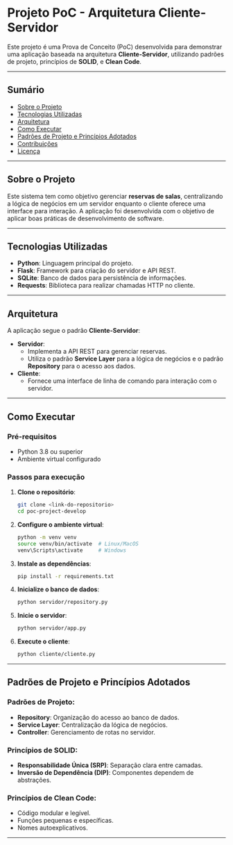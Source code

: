 
# **Projeto PoC - Arquitetura Cliente-Servidor**

Este projeto é uma Prova de Conceito (PoC) desenvolvida para demonstrar uma aplicação baseada na arquitetura **Cliente-Servidor**, utilizando padrões de projeto, princípios de **SOLID**, e **Clean Code**.

---

## **Sumário**
- [Sobre o Projeto](#sobre-o-projeto)
- [Tecnologias Utilizadas](#tecnologias-utilizadas)
- [Arquitetura](#arquitetura)
- [Como Executar](#como-executar)
- [Padrões de Projeto e Princípios Adotados](#padrões-de-projeto-e-princípios-adotados)
- [Contribuições](#contribuições)
- [Licença](#licença)

---

## **Sobre o Projeto**
Este sistema tem como objetivo gerenciar **reservas de salas**, centralizando a lógica de negócios em um servidor enquanto o cliente oferece uma interface para interação. A aplicação foi desenvolvida com o objetivo de aplicar boas práticas de desenvolvimento de software.

---

## **Tecnologias Utilizadas**
- **Python**: Linguagem principal do projeto.
- **Flask**: Framework para criação do servidor e API REST.
- **SQLite**: Banco de dados para persistência de informações.
- **Requests**: Biblioteca para realizar chamadas HTTP no cliente.

---

## **Arquitetura**
A aplicação segue o padrão **Cliente-Servidor**:
- **Servidor**: 
  - Implementa a API REST para gerenciar reservas.
  - Utiliza o padrão **Service Layer** para a lógica de negócios e o padrão **Repository** para o acesso aos dados.
- **Cliente**: 
  - Fornece uma interface de linha de comando para interação com o servidor.

---

## **Como Executar**
### **Pré-requisitos**
- Python 3.8 ou superior
- Ambiente virtual configurado

### **Passos para execução**
1. **Clone o repositório**:
   ```bash
   git clone <link-do-repositorio>
   cd poc-project-develop
   ```

2. **Configure o ambiente virtual**:
   ```bash
   python -m venv venv
   source venv/bin/activate  # Linux/MacOS
   venv\Scripts\activate     # Windows
   ```

3. **Instale as dependências**:
   ```bash
   pip install -r requirements.txt
   ```

4. **Inicialize o banco de dados**:
   ```bash
   python servidor/repository.py
   ```

5. **Inicie o servidor**:
   ```bash
   python servidor/app.py
   ```

6. **Execute o cliente**:
   ```bash
   python cliente/cliente.py
   ```

---

## **Padrões de Projeto e Princípios Adotados**
### **Padrões de Projeto**:
- **Repository**: Organização do acesso ao banco de dados.
- **Service Layer**: Centralização da lógica de negócios.
- **Controller**: Gerenciamento de rotas no servidor.

### **Princípios de SOLID**:
- **Responsabilidade Única (SRP)**: Separação clara entre camadas.
- **Inversão de Dependência (DIP)**: Componentes dependem de abstrações.

### **Princípios de Clean Code**:
- Código modular e legível.
- Funções pequenas e específicas.
- Nomes autoexplicativos.

---
